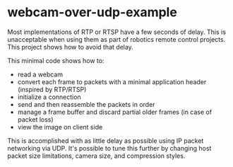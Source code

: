 # webcam-over-udp-example
Most implementations of RTP or RTSP have a few seconds of delay. This is unacceptable when using them as part of robotics remote control projects. This project shows how to avoid that delay. 

This minimal code shows how to: 
- read a webcam
- convert each frame to packets with a minimal application header (inspired by RTP/RTSP)
- initialize a connection
- send and then reassemble the packets in order
- manage a frame buffer and discard partial older frames (in case of packet loss) 
- view the image on client side

This is accomplished with as little delay as possible using IP packet networking via UDP. It's possible to tune this further by changing host packet size limitations, camera size, and compression styles.  

